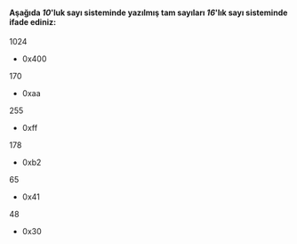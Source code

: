 #### Aşağıda _10_'luk sayı sisteminde yazılmış tam sayıları _16_'lık sayı sisteminde ifade ediniz:

1024
+ 0x400

170
+ 0xaa

255
+ 0xff

178
+ 0xb2

65
+ 0x41

48
+ 0x30
